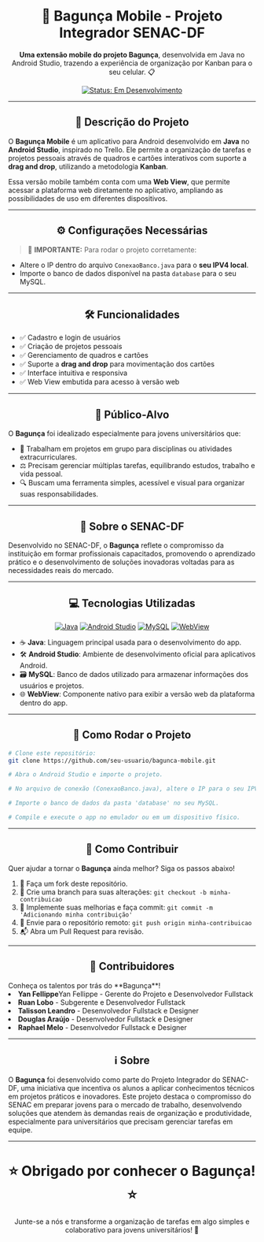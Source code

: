 <h1 align="center">📱 Bagunça Mobile - Projeto Integrador SENAC-DF</h1>

<p align="center">
  <strong>Uma extensão mobile do projeto Bagunça</strong>, desenvolvida em Java no Android Studio, trazendo a experiência de organização por Kanban para o seu celular. 📋
</p>

<p align="center">
  <a href="#"><img src="https://img.shields.io/badge/Status-Em%20Desenvolvimento-blue?style=flat-square" alt="Status: Em Desenvolvimento"></a>
</p>

---

<h2 align="center">📖 Descrição do Projeto</h2>

O <strong>Bagunça Mobile</strong> é um aplicativo para Android desenvolvido em <strong>Java</strong> no <strong>Android Studio</strong>, inspirado no Trello. Ele permite a organização de tarefas e projetos pessoais através de quadros e cartões interativos com suporte a <strong>drag and drop</strong>, utilizando a metodologia <strong>Kanban</strong>.

Essa versão mobile também conta com uma <strong>Web View</strong>, que permite acessar a plataforma web diretamente no aplicativo, ampliando as possibilidades de uso em diferentes dispositivos.

---

<h2 align="center">⚙️ Configurações Necessárias</h2>

> 📌 <strong>IMPORTANTE:</strong> Para rodar o projeto corretamente:
- Altere o IP dentro do arquivo <code>ConexaoBanco.java</code> para o <strong>seu IPV4 local</strong>.
- Importe o banco de dados disponível na pasta <code>database</code> para o seu MySQL.

---

<h2 align="center">🛠️ Funcionalidades</h2>

- ✅ Cadastro e login de usuários  
- ✅ Criação de projetos pessoais  
- ✅ Gerenciamento de quadros e cartões  
- ✅ Suporte a <strong>drag and drop</strong> para movimentação dos cartões  
- ✅ Interface intuitiva e responsiva  
- ✅ Web View embutida para acesso à versão web  

---

<h2 align="center">🎯 Público-Alvo</h2>

O **Bagunça** foi idealizado especialmente para jovens universitários que:

- 👥 Trabalham em projetos em grupo para disciplinas ou atividades extracurriculares.
- ⚖️ Precisam gerenciar múltiplas tarefas, equilibrando estudos, trabalho e vida pessoal.
- 🔍 Buscam uma ferramenta simples, acessível e visual para organizar suas responsabilidades.

---

<h2 align="center">🏫 Sobre o SENAC-DF</h2>

Desenvolvido no SENAC-DF, o **Bagunça** reflete o compromisso da instituição em formar profissionais capacitados, promovendo o aprendizado prático e o desenvolvimento de soluções inovadoras voltadas para as necessidades reais do mercado.

---

<h2 align="center">💻 Tecnologias Utilizadas</h2>

<p align="center">
  <a href="https://shields.io"><img src="https://img.shields.io/badge/Java-007396?style=flat-square&logo=java&logoColor=white" alt="Java"></a>
  <a href="https://shields.io"><img src="https://img.shields.io/badge/Android_Studio-3DDC84?style=flat-square&logo=android-studio&logoColor=white" alt="Android Studio"></a>
  <a href="https://shields.io"><img src="https://img.shields.io/badge/MySQL-4479A1?style=flat-square&logo=mysql&logoColor=white" alt="MySQL"></a>
  <a href="https://shields.io"><img src="https://img.shields.io/badge/WebView-4285F4?style=flat-square&logo=google-chrome&logoColor=white" alt="WebView"></a>
</p>

- ☕ **Java**: Linguagem principal usada para o desenvolvimento do app.
- 🛠️ **Android Studio**: Ambiente de desenvolvimento oficial para aplicativos Android.
- 🗃️ **MySQL**: Banco de dados utilizado para armazenar informações dos usuários e projetos.
- 🌐 **WebView**: Componente nativo para exibir a versão web da plataforma dentro do app.

---

<h2 align="center">🚀 Como Rodar o Projeto</h2>

```bash
# Clone este repositório:
git clone https://github.com/seu-usuario/bagunca-mobile.git

# Abra o Android Studio e importe o projeto.

# No arquivo de conexão (ConexaoBanco.java), altere o IP para o seu IPV4.

# Importe o banco de dados da pasta 'database' no seu MySQL.

# Compile e execute o app no emulador ou em um dispositivo físico.
```

---

<h2 align="center">🤝 Como Contribuir</h2>

Quer ajudar a tornar o **Bagunça** ainda melhor? Siga os passos abaixo!

1. 🍴 Faça um fork deste repositório.
2. 🌿 Crie uma branch para suas alterações: `git checkout -b minha-contribuicao`
3. 💾 Implemente suas melhorias e faça commit: `git commit -m 'Adicionando minha contribuição'`
4. 🚀 Envie para o repositório remoto: `git push origin minha-contribuicao`
5. 📬 Abra um Pull Request para revisão.

---

<h2 align="center">👥 Contribuidores</h2>
Conheça os talentos por trás do **Bagunça**!
<li src="https://github.com/YanFellippe"><strong>Yan Fellippe</strong>Yan Fellippe - Gerente do Projeto e Desenvolvedor Fullstack</li>
<li src="https://github.com/ruandd9"><strong>Ruan Lobo</strong> - Subgerente e Desenvolvedor Fullstack</li>
<li src="https://github.com/talissonleandro"><strong>Talisson Leandro</strong> - Desenvolvedor Fullstack e Designer</a></li>
<li src="https://github.com/douglasarj"><strong>Douglas Araújo</strong> - Desenvolvedor Fullstack e Designer</a></li>
<li src="https://github.com/dragonkiri"><strong>Raphael Melo</strong> - Desenvolvedor Fullstack e Designer</a></li>

---

<h2 align="center">ℹ️ Sobre</h2>

O **Bagunça** foi desenvolvido como parte do Projeto Integrador do SENAC-DF, uma iniciativa que incentiva os alunos a aplicar conhecimentos técnicos em projetos práticos e inovadores. Este projeto destaca o compromisso do SENAC em preparar jovens para o mercado de trabalho, desenvolvendo soluções que atendem às demandas reais de organização e produtividade, especialmente para universitários que precisam gerenciar tarefas em equipe.

---

<h1 align="center">⭐ Obrigado por conhecer o Bagunça! ⭐</h1>

<p align="center">
  Junte-se a nós e transforme a organização de tarefas em algo simples e colaborativo para jovens universitários! 🚀
</p>
